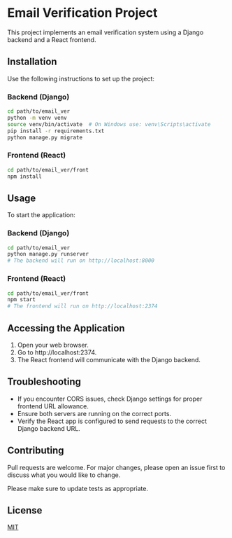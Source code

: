 
# Email Verification Project

This project implements an email verification system using a Django backend and a React frontend.

## Installation

Use the following instructions to set up the project:

### Backend (Django)

```bash
cd path/to/email_ver
python -m venv venv
source venv/bin/activate  # On Windows use: venv\Scripts\activate
pip install -r requirements.txt
python manage.py migrate
```

### Frontend (React)

```bash
cd path/to/email_ver/front
npm install
```

## Usage

To start the application:

### Backend (Django)

```bash
cd path/to/email_ver
python manage.py runserver
# The backend will run on http://localhost:8000
```

### Frontend (React)

```bash
cd path/to/email_ver/front
npm start
# The frontend will run on http://localhost:2374
```

## Accessing the Application

1. Open your web browser.
2. Go to http://localhost:2374.
3. The React frontend will communicate with the Django backend.

## Troubleshooting

- If you encounter CORS issues, check Django settings for proper frontend URL allowance.
- Ensure both servers are running on the correct ports.
- Verify the React app is configured to send requests to the correct Django backend URL.

## Contributing

Pull requests are welcome. For major changes, please open an issue first to discuss what you would like to change.

Please make sure to update tests as appropriate.

## License

[MIT](https://choosealicense.com/licenses/mit/)
